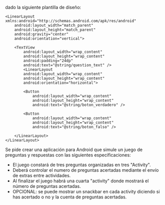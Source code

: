 dado la siguiente plantilla de diseño:

```code
<LinearLayout xmlns:android="http://schemas.android.com/apk/res/android"
    android:layout_width="match_parent"
    android:layout_height="match_parent"
    android:gravity="center"
    android:orientation="vertical">

    <TextView
        android:layout_width="wrap_content"
        android:layout_height="wrap_content"
        android:padding="24dp"
        android:text="@string/question_text" />
		<LinearLayout
        android:layout_width="wrap_content"
        android:layout_height="wrap_content"
        android:orientation="horizontal">

        <Button
            android:layout_width="wrap_content"
            android:layout_height="wrap_content"
            android:text="@string/boton_verdadero" />

        <Button
            android:layout_width="wrap_content"
            android:layout_height="wrap_content"
            android:text="@string/boton_falso" />

    </LinearLayout>
</LinearLayout>
```

Se pide crear una aplicación para Android que simule un juego de preguntas y respuestas con las siguientes especificaciones:

- El juego constará de tres preguntas organizadas en tres "Activity".
- Deberá controlar el numero de preguntas acertadas mediante el envío de extras entre actividades.
- Al finalizar el juego habrá una cuarta "activity" donde mostrará el número de preguntas acertadas.
- OPCIONAL: se puede mostrar un snackbar en cada activity diciendo si has acertado o no y la cuenta de preguntas acertadas.
